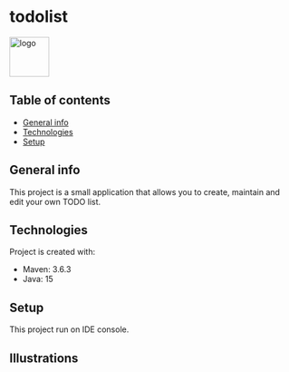 
# todolist 
<img src="https://cdn.onlinewebfonts.com/svg/img_533261.png" alt="logo" width="70"/> 

## Table of contents

* [General info](#general-info)
* [Technologies](#technologies)
* [Setup](#setup)

## General info

This project is a small application that allows you to create, maintain and edit your own TODO list.

## Technologies

Project is created with:

* Maven: 3.6.3
* Java: 15

## Setup

This project run on IDE console.

## Illustrations

